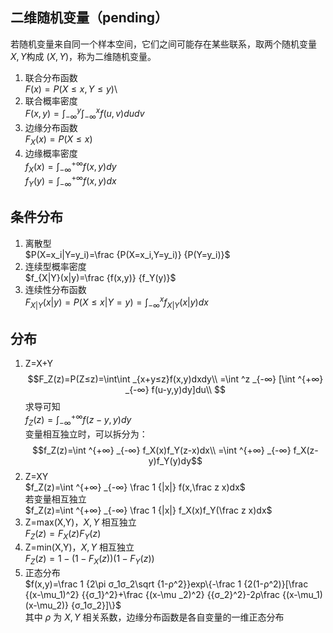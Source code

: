 ## 二维随机变量（pending）
若随机变量来自同一个样本空间，它们之间可能存在某些联系，取两个随机变量 $X,Y$构成 $(X,Y)$，称为二维随机变量。
1. 联合分布函数\
$F(x)=P(X≤x,Y≤y)$\
2. 联合概率密度\
$F(x,y)=\int ^y _{-∞}\int ^x _{-∞}f(u,v)dudv$
3. 边缘分布函数\
$F_X(x)=P(X≤x)$
4. 边缘概率密度\
$f_X(x)=\int ^{+∞} _{-∞}f(x,y)dy$\
$f_Y(y)=\int ^{+∞} _{-∞}f(x,y)dx$
## 条件分布
1. 离散型\
$P(X=x_i|Y=y_i)=\frac {P(X=x_i,Y=y_i)} {P(Y=y_i)}$
2. 连续型概率密度\
$f_{X|Y}(x|y)=\frac {f(x,y)} {f_Y(y)}$
3. 连续性分布函数\
$F_{X|Y}(x|y)=P(X≤x|Y=y)=\int ^x _{-∞}f_{X|Y}(x|y)dx$
## 分布
1. Z=X+Y\
$$F_Z(z)=P(Z≤z)=\int\int _{x+y≤z}f(x,y)dxdy\\
=\int ^z _{-∞} [\int ^{+∞} _{-∞} f(u-y,y)dy]du\\
$$
求导可知\
$f_Z(z)=\int ^{+∞} _{-∞} f(z-y,y)dy$\
变量相互独立时，可以拆分为：\
$$f_Z(z)=\int ^{+∞} _{-∞} f_X(x)f_Y(z-x)dx\\
=\int ^{+∞} _{-∞} f_X(z-y)f_Y(y)dy$$
2. Z=XY\
$f_Z(z)=\int ^{+∞} _{-∞} \frac 1 {|x|} f(x,\frac z x)dx$\
若变量相互独立\
$f_Z(z)=\int ^{+∞} _{-∞} \frac 1 {|x|} f_X(x)f_Y(\frac z x)dx$
3. Z=max(X,Y)，$X,Y$ 相互独立\
$F_Z(z)=F_X(z)F_Y(z)$ 
4. Z=min(X,Y)，$X,Y$ 相互独立\
$F_Z(z)=1-(1-F_X(z))(1-F_Y(z))$ 
5. 正态分布\
$f(x,y)=\frac 1 {2\pi σ_1σ_2\sqrt {1-ρ^2}}exp\{-\frac 1 {2(1-ρ^2)}[\frac {(x-\mu_1)^2} {{σ_1}^2}+\frac {(x-\mu _2)^2} {{σ_2}^2}-2ρ\frac {(x-\mu_1)(x-\mu_2)} {σ_1σ_2}]\}$\
其中 $ρ$ 为 $X,Y$ 相关系数，边缘分布函数是各自变量的一维正态分布